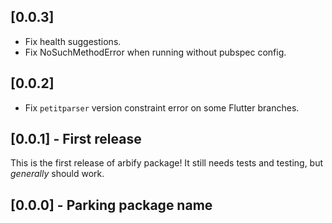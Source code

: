 ## [0.0.3]

- Fix health suggestions.
- Fix NoSuchMethodError when running without pubspec config.

## [0.0.2]

- Fix `petitparser` version constraint error on some Flutter branches.

## [0.0.1] - First release

This is the first release of arbify package! It still needs tests and testing, but _generally_ should work.

## [0.0.0] - Parking package name

